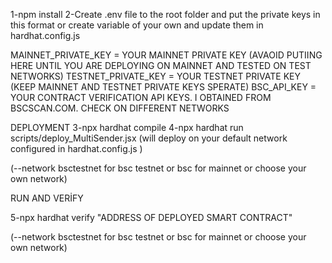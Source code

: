 1-npm install
2-Create .env file to the root folder and put the private keys in this format or create variable of your own and update them in hardhat.config.js

MAINNET_PRIVATE_KEY = YOUR MAINNET PRIVATE KEY (AVAOID PUTIING HERE UNTIL YOU ARE DEPLOYING ON MAINNET AND TESTED ON TEST NETWORKS)
TESTNET_PRIVATE_KEY = YOUR TESTNET PRIVATE KEY (KEEP MAINNET AND TESTNET PRIVATE KEYS SPERATE)
BSC_API_KEY = YOUR CONTRACT VERIFICATION API KEYS. I OBTAINED FROM BSCSCAN.COM. CHECK ON DIFFERENT NETWORKS

DEPLOYMENT
3-npx hardhat compile
4-npx hardhat run scripts/deploy_MultiSender.jsx (will deploy on your default network configured in hardhat.config.js )


(--network bsctestnet for bsc testnet or bsc for mainnet or choose your own network)

RUN AND VERİFY

5-npx hardhat verify "ADDRESS OF DEPLOYED SMART CONTRACT"

(--network bsctestnet for bsc testnet or bsc for mainnet or choose your own network)



